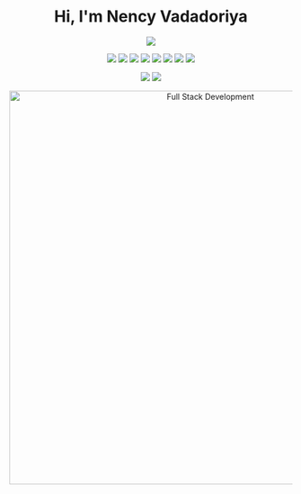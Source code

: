 <h1 align="center">Hi, I'm  Nency Vadadoriya </h1>

<p align="center">
  <img src="https://readme-typing-svg.herokuapp.com?lines=A+passionate+Full+Stack+Developer;Always+learning+something+new;&center=true&width=500&height=45" />
</p>

<p align="center">
  <img src="https://img.shields.io/badge/HTML5-E34F26?style=flat&logo=html5&logoColor=white" />
  <img src="https://img.shields.io/badge/CSS3-1572B6?style=flat&logo=css3&logoColor=white" />
  <img src="https://img.shields.io/badge/JavaScript-F7DF1E?style=flat&logo=javascript&logoColor=black" />
  <img src="https://img.shields.io/badge/Node.js-339933?style=flat&logo=node.js&logoColor=white" />
  <img src="https://img.shields.io/badge/Express.js-000000?style=flat&logo=express&logoColor=white" />
  <img src="https://img.shields.io/badge/MongoDB-47A248?style=flat&logo=mongodb&logoColor=white" />
  <img src="https://img.shields.io/badge/React-61DAFB?style=flat&logo=react&logoColor=black" />
  <img src="https://img.shields.io/badge/Git-F05032?style=flat&logo=git&logoColor=white" />
</p>


<p align="center">
  <a href=["https://www.linkedin.com/in/nency-vadadoriya-3969052ba/?miniProfileUrn=urn%3Ali%3Afsd_profile%3AACoAAEyqL-IBB92GzADiEZNl6viQSSOC76gYOXo" target="_blank"><img src="https://img.shields.io/badge/LinkedIn-blue?style=flat&logo=linkedin&logoColor=white](https://wallpapercave.com/wp/wp9641888.jpg)" /></a>
  <a href="mailto:vadadoriyanency8@gmail.com"><img src="https://img.shields.io/badge/Gmail-red?style=flat&logo=gmail&logoColor=white" /></a>
</p>


<p align="center">
  <img src="[https://blog.eduonix.com/wp-content/uploads/2018/09/Full-Stack-Developer.jpg](https://wallpapercave.com/wp/wp9641888.jpg)" alt="Full Stack Development" width="700"/>
</p>

